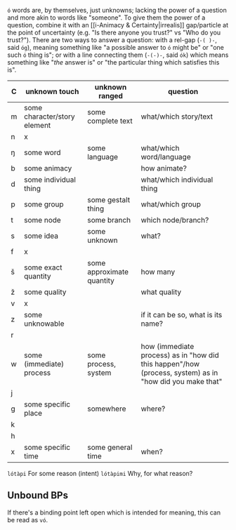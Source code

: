 `ó` words are, by themselves, just unknowns; lacking the power of a question and more akin to words like "someone". To give them the power of a question, combine it with an [[i-Animacy & Certainty|irrealis]] gap/particle at the point of uncertainty (e.g. "Is there anyone you trust?" vs "Who do you trust?"). There are two ways to answer a question: with a rel-gap (`-( )-`, said `óg`), meaning something like "a possible answer to `ó` might be" or "one such `ó` thing is"; or with a line connecting them (`-(-)-`, said `ók`) which means something like "*the* answer is" or "the particular thing which satisfies this is".


| C   | unknown touch                | unknown ranged            | question                                                                                                |
| --- | ---------------------------- | ------------------------- | ------------------------------------------------------------------------------------------------------- |
| m   | some character/story element | some complete text        | what/which story/text                                                                                   |
| n   | x                            |                           |                                                                                                         |
| ŋ   | some word                    | some language             | what/which word/language                                                                                |
| b   | some animacy                 |                           | how animate?                                                                                            |
| d   | some individual thing        |                           | what/which individual thing                                                                             |
| p   | some group                   | some gestalt thing        | what/which group                                                                                        |
| t   | some node                    | some branch               | which node/branch?                                                                                      |
| s   | some idea                    | some unknown              | what?                                                                                                   |
| f   | x                            |                           |                                                                                                         |
| š   | some exact quantity          | some approximate quantity | how many                                                                                                |
| ž   | some quality                 |                           | what quality                                                                                            |
| v   | x                            |                           |                                                                                                         |
| z   | some unknowable              |                           | if it can be so, what is its name?                                                                      |
| r   |                              |                           |                                                                                                         |
| w   | some (immediate) process     | some process, system      | how (immediate process) as in "how did this happen"/how (process, system) as in "how did you make that" |
| j   |                              |                           |                                                                                                         |
| g   | some specific place          | somewhere                 | where?                                                                                                  |
| k   |                              |                           |                                                                                                         |
| h   |                              |                           |                                                                                                         |
| x   | some specific time           | some general time         | when?                                                                                                   |
`lótàpi` For some reason (intent)
`lótàpimi` Why, for what reason?
## Unbound BPs
If there's a binding point left open which is intended for meaning, this can be read as `vó`.